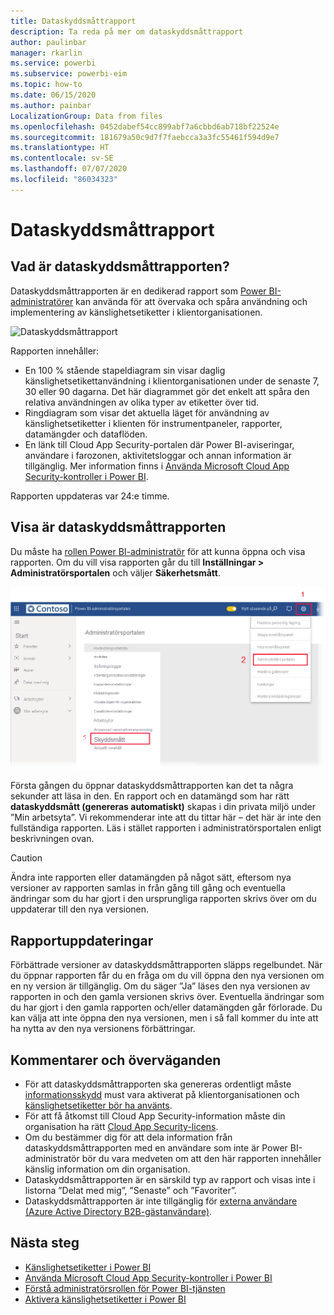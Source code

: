 ```yaml
---
title: Dataskyddsmåttrapport
description: Ta reda på mer om dataskyddsmåttrapport
author: paulinbar
manager: rkarlin
ms.service: powerbi
ms.subservice: powerbi-eim
ms.topic: how-to
ms.date: 06/15/2020
ms.author: painbar
LocalizationGroup: Data from files
ms.openlocfilehash: 0452dabef54cc899abf7a6cbbd6ab718bf22524e
ms.sourcegitcommit: 181679a50c9d7f7faebcca3a3fc55461f594d9e7
ms.translationtype: HT
ms.contentlocale: sv-SE
ms.lasthandoff: 07/07/2020
ms.locfileid: "86034323"
---
```

# <a name="data-protection-metrics-report"></a>Dataskyddsmåttrapport

## <a name="what-is-the-data-protection-metrics-report"></a>Vad är dataskyddsmåttrapporten?
Dataskyddsmåttrapporten är en dedikerad rapport som [Power BI-administratörer](../service-admin-role.md) kan använda för att övervaka och spåra användning och implementering av känslighetsetiketter i klientorganisationen.

![Dataskyddsmåttrapport](./media/service-security-data-protection-metrics-report/protection-metrics-seven-days-1.png)
 
Rapporten innehåller:
* En 100 % stående stapeldiagram sin visar daglig känslighetsetikettanvändning i klientorganisationen under de senaste 7, 30 eller 90 dagarna. Det här diagrammet gör det enkelt att spåra den relativa användningen av olika typer av etiketter över tid.
* Ringdiagram som visar det aktuella läget för användning av känslighetsetiketter i klienten för instrumentpaneler, rapporter, datamängder och dataflöden.
* En länk till Cloud App Security-portalen där Power BI-aviseringar, användare i farozonen, aktivitetsloggar och annan information är tillgänglig. Mer information finns i [Använda Microsoft Cloud App Security-kontroller i Power BI](./service-security-using-microsoft-cloud-app-security-controls.md).

Rapporten uppdateras var 24:e timme.

## <a name="viewing-the-data-protection-metrics-report"></a>Visa är dataskyddsmåttrapporten

Du måste ha [rollen Power BI-administratör](../service-admin-role.md) för att kunna öppna och visa rapporten.
Om du vill visa rapporten går du till **Inställningar > Administratörsportalen** och väljer **Säkerhetsmått**.

![administrationsportalen för säkerhetsmått](./media/service-security-data-protection-metrics-report/protection-metrics-admin-portal.png)
 
 
Första gången du öppnar dataskyddsmåttrapporten kan det ta några sekunder att läsa in den. En rapport och en datamängd som har rätt **dataskyddsmått (genereras automatiskt)** skapas i din privata miljö under ”Min arbetsyta”. Vi rekommenderar inte att du tittar här – det här är inte den fullständiga rapporten. Läs i stället rapporten i administratörsportalen enligt beskrivningen ovan.

> [!CAUTION]
> Ändra inte rapporten eller datamängden på något sätt, eftersom nya versioner av rapporten samlas in från gång till gång och eventuella ändringar som du har gjort i den ursprungliga rapporten skrivs över om du uppdaterar till den nya versionen.

## <a name="report-updates"></a>Rapportuppdateringar

Förbättrade versioner av dataskyddsmåttrapporten släpps regelbundet. När du öppnar rapporten får du en fråga om du vill öppna den nya versionen om en ny version är tillgänglig. Om du säger ”Ja” läses den nya versionen av rapporten in och den gamla versionen skrivs över. Eventuella ändringar som du har gjort i den gamla rapporten och/eller datamängden går förlorade. Du kan välja att inte öppna den nya versionen, men i så fall kommer du inte att ha nytta av den nya versionens förbättringar. 
## <a name="notes-and-considerations"></a>Kommentarer och överväganden
* För att dataskyddsmåttrapporten ska genereras ordentligt måste [informationsskydd](./service-security-enable-data-sensitivity-labels.md) must vara aktiverat på klientorganisationen och [känslighetsetiketter bör ha använts](./service-security-apply-data-sensitivity-labels.md). 
* För att få åtkomst till Cloud App Security-information måste din organisation ha rätt [Cloud App Security-licens](https://docs.microsoft.com/power-bi/admin/service-security-using-microsoft-cloud-app-security-controls#microsoft-cloud-app-security-licensing).
* Om du bestämmer dig för att dela information från dataskyddsmåttrapporten med en användare som inte är Power BI-administratör bör du vara medveten om att den här rapporten innehåller känslig information om din organisation.
* Dataskyddsmåttrapporten är en särskild typ av rapport och visas inte i listorna ”Delat med mig”, ”Senaste” och ”Favoriter”.
* Dataskyddsmåttrapporten är inte tillgänglig för [externa användare (Azure Active Directory B2B-gästanvändare)](../service-admin-azure-ad-b2b.md).
## <a name="next-steps"></a>Nästa steg
* [Känslighetsetiketter i Power BI](./service-security-sensitivity-label-overview.md)
* [Använda Microsoft Cloud App Security-kontroller i Power BI](service-security-using-microsoft-cloud-app-security-controls.md)
* [Förstå administratörsrollen för Power BI-tjänsten](service-admin-role.md)
* [Aktivera känslighetsetiketter i Power BI](service-security-enable-data-sensitivity-labels.md)